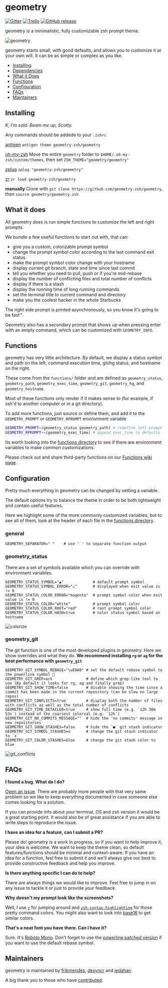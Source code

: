 # geometry

[![Gitter](https://badges.gitter.im/Join%20Chat.svg)](https://gitter.im/geometry-zsh/Lobby)
[![Trello](https://img.shields.io/badge/trello-board-blue.svg)](https://trello.com/b/GfM4e6Ro/geometry)
[![GitHub release](https://img.shields.io/github/release/geometry-zsh/geometry.svg)](https://github.com/geometry-zsh/geometry/releases/latest)

geometry is a minimalistic, fully customizable zsh prompt theme.

![geometry](screenshots/screencast.gif)

geometry starts small, with good defaults, and allows you to customize it at your own will. It can be as simple or complex as you like.

* [Installing](#installing)
* [Dependencies](#dependencies)
* [What it Does](#what-it-does)
* [Functions](#functions)
* [Configuration](#configuration)
* [FAQs](#faqs)
* [Maintainers](#maintainers)

## Installing

*K, I'm sold. Beam me up, Scotty.*

Any commands should be addede to your `.zshrc`

[antigen][] `antigen theme geometry-zsh/geometry`

[oh-my-zsh][] Move the entire `geometry` folder to `$HOME/.oh-my-zsh/custom/themes`, then set `ZSH_THEME="geometry/geometry"`

[zplug][] `zplug "geometry-zsh/geometry"`

[zr][] `zr load geometry-zsh/geometry`

**manually** Clone with `git clone https://github.com/geometry-zsh/geometry`, then `source geometry/geometry.zsh`

## What it does

All geometry does is run simple functions to customize the left and right prompts.

We bundle a few useful functions to start out with, that can:

- give you a custom, colorizable prompt symbol
- change the prompt symbol color according to the last command exit status
- make the prompt symbol color change with your hostname
- display current git branch, state and time since last commit
- tell you whether you need to pull, push or if you're mid-rebase
- display the number of conflicting files and total number of conflicts
- display if there is a stash
- display the running time of long running commands
- set the terminal title to current command and directory
- make you the coolest hacker in the whole Starbucks

The right side prompt is printed asynchronously, so you know it's going to be fast™.

Geometry also has a secondary prompt that shows up when pressing enter with an empty command, which can be customized with `GEOMETRY_INFO`.

## Functions

geometry has very little architecture. By default, we display a status symbol and path on the left, command execution time, git/hg status, and hostname on the right.

These come from the `functions/` folder and are defined as `geometry_status`, `geometry_path`, `geometry_exec_time`, `geometry_git`, `geometry_hg`, and `geometry_hostname`.

Most of these functions only render if it makes sense to (for example, if ssh'd to another computer or in a git directory).

To add more functions, just source or define them, and add it to the `GEOMETRY_PROMPT` or `GEOMETRY_RPROMPT` environment variable

```sh
GEOMETRY_PROMPT=(geometry_status geometry_path) # redefine left prompt
GEOMETRY_RPROMPT+=(geometry_exec_time) # append exec_time to defaults
```

Its worth looking into the [functions directory](/functions) to see if there are environment variables to make common customizations.

Please check out and share third-party functions on our [Functions wiki page](https://github.com/geometry-zsh/geometry/wiki/Functions).

## Configuration

Pretty much everything in geometry can be changed by setting a variable.

The default options try to balance the theme in order to be both lightweight and contain useful features.

Here we highlight some of the more commonly customized variables, but to see all of them, look at the header of each file in the [functions directory](/function).

### general
```shell
GEOMETRY_SEPARATOR=" "    # use ' ' to separate function output
```

### geometry_status

There are a set of symbols available which you can override with environment variables.

```shell
GEOMETRY_STATUS_SYMBOL="▲"             # default prompt symbol
GEOMETRY_STATUS_SYMBOL_ERROR="△"       # displayed when exit value is != 0
GEOMETRY_STATUS_COLOR_ERROR="magenta"  # prompt symbol color when exit value is != 0
GEOMETRY_STATUS_COLOR="white"          # prompt symbol color
GEOMETRY_STATUS_COLOR_ROOT="red"       # root prompt symbol color
GEOMETRY_STATUS_COLOR_HASH=true        # color status symbol based on hostname
```

![colorize](screenshots/colorize.png)

### geometry_git

The git function is one of the most developed plugins in geometry. Here we show overrides and what they do.
**We recommend installing `rg` or `ag` for the best performance with `geometry_git`**

```shell
GEOMETRY_GIT_SYMBOL_REBASE="\uE0A0" # set the default rebase symbol to the powerline symbol 
GEOMETRY_GIT_GREP=ack               # define which grep-like tool to use (By default it looks for rg, ag and finally grep)
GEOMETRY_GIT_SHOW_TIME=false        # disable showing the time since a commit has been made in the current repository (can be slow on large repos)
GEOMETRY_GIT_CONFLICTS=true         # display both the number of files with conflicts as well as the total number of conflicts
GEOMETRY_GIT_TIME_DETAILED=true     # show full time (e.g. `12h 30m 53s`) instead of the coarsest interval (e.g. `12h`)
GEOMETRY_GIT_NO_COMMITS_MESSAGE=""  # hide the 'no commits' message in new repositories
GEOMETRY_GIT_SHOW_STASHES=false     # hide the `●` git stash indicator
GEOMETRY_GIT_SYMBOL_STASHES=x       # change the git stash indicator to `x`
GEOMETRY_GIT_COLOR_STASHES=blue     # change the git stash color to blue
```

![git_conflicts](/screenshots/git_conflicts.png)

## FAQs

**I found a bug. What do I do?**

[Open an issue][]. There are probably more people with that very same problem so we like to keep everything documented in case someone else comes looking for a solution.

If you can provide info about your terminal, OS and zsh version it would be a great starting point. It would also be of great assistance if you are able to write steps to reproduce the issue.

**I have an idea for a feature, can I submit a PR?**

Please do! geometry is a work in progress, so if you want to help improve it, your idea is welcome.
We want to keep the theme clean, so default features/functions should be minimal and context-aware.
If you have an idea for a function, feel free to submit it and we'll always give our best to provide constructive feedback and help you improve.

**Is there anything specific I can do to help?**

There are always things we would like to improve. Feel free to jump in on any issue to tackle it or just to provide your feedback.

**Why doesn't my prompt look like the screenshots?**

Well, I use [`z`](https://github.com/rupa/z) for jumping around and
[`zsh-syntax-highlighting`](https://github.com/zsh-users/zsh-syntax-highlighting/)
for those pretty command colors. You might also want to look into [base16](https://github.com/chriskempson/base16) to get similar colors.

**That's a neat font you have there. Can I have it?**

Sure. It's [Roboto Mono](https://fonts.google.com/specimen/Roboto+Mono). Don't forget to use the [powerline patched version](https://github.com/powerline/fonts/tree/master/RobotoMono) if you want to use the default rebase symbol.

## Maintainers

geometry is maintained by [fribmendes](https://github.com/fribmendes), [desyncr](https://github.com/desyncr) and [jedahan](https://github.com/jedahan).

A big thank you to those who have [contributed](https://github.com/geometry-zsh/geometry/graphs/contributors).

[Open an issue]: https://github.com/geometry-zsh/geometry/issues/new
[antigen]: https://github.com/zsh-users/antigen
[oh-my-zsh]: https://github.com/robbyrussell/oh-my-zsh
[zplug]: https://github.com/zplug/zplug
[zr]: https://github.com/jedahan/zr
